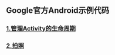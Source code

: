## Google官方Android示例代码
### <a href="https://github.com/Hackergeek/Gandroid/tree/master/ActivityLifeCycle">1.管理Activity的生命周期</a>
### <a href="https://github.com/Hackergeek/Gandroid/tree/master/PhotoIntentActivity">2.拍照</a>
